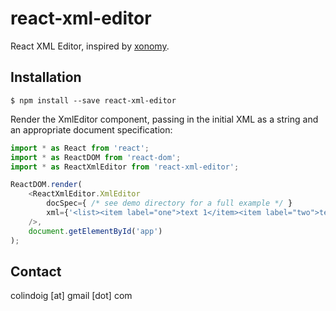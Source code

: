 # react-xml-editor

React XML Editor, inspired by [xonomy](https://github.com/michmech/xonomy).

## Installation

    $ npm install --save react-xml-editor

Render the XmlEditor component, passing in the initial XML as a string and an appropriate document specification:

```js
import * as React from 'react';
import * as ReactDOM from 'react-dom';
import * as ReactXmlEditor from 'react-xml-editor';

ReactDOM.render(
    <ReactXmlEditor.XmlEditor
        docSpec={ /* see demo directory for a full example */ }
        xml={'<list><item label="one">text 1</item><item label="two">text 2</item></list>'}
    />,
    document.getElementById('app')
);
```

## Contact

colindoig [at] gmail [dot] com
